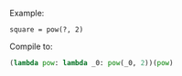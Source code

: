 Example:

```
square = pow(?, 2)
```

Compile to:

```python
(lambda pow: lambda _0: pow(_0, 2))(pow)
```
